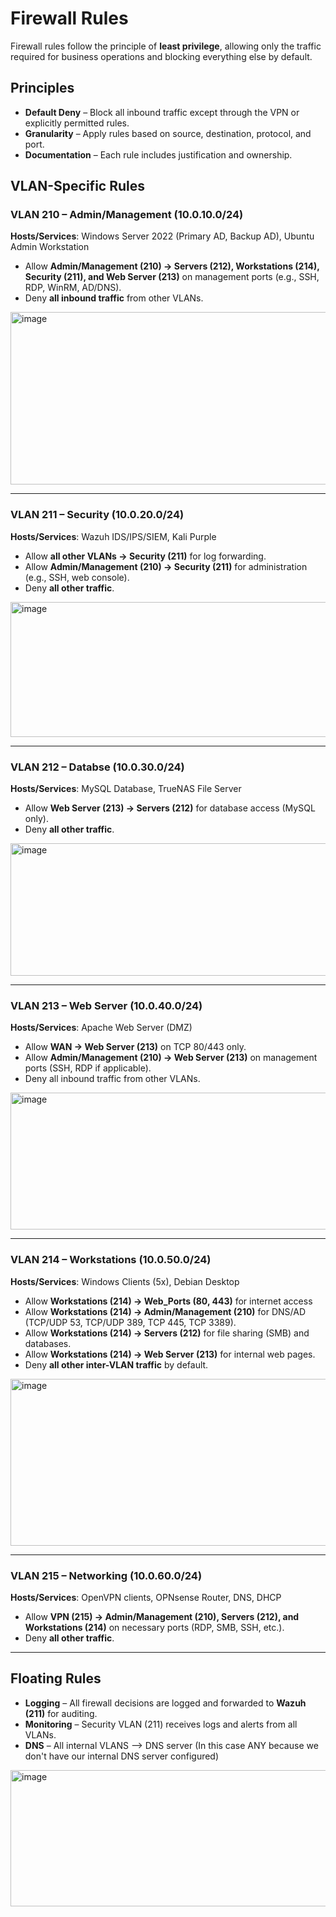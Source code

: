 # Firewall Rules

Firewall rules follow the principle of **least privilege**, allowing only the traffic required for business operations and blocking everything else by default.

## Principles
- **Default Deny** – Block all inbound traffic except through the VPN or explicitly permitted rules.  
- **Granularity** – Apply rules based on source, destination, protocol, and port.  
- **Documentation** – Each rule includes justification and ownership.  

## VLAN-Specific Rules

### VLAN 210 – Admin/Management (10.0.10.0/24)
**Hosts/Services**: Windows Server 2022 (Primary AD, Backup AD), Ubuntu Admin Workstation  
- Allow **Admin/Management (210) → Servers (212), Workstations (214), Security (211), and Web Server (213)** on management ports (e.g., SSH, RDP, WinRM, AD/DNS).  
- Deny **all inbound traffic** from other VLANs.
<img width="512" height="276" alt="image" src="https://github.com/user-attachments/assets/1bf37786-f48f-4a2a-9b89-e797613ab6dc" />


---

### VLAN 211 – Security (10.0.20.0/24)
**Hosts/Services**: Wazuh IDS/IPS/SIEM, Kali Purple  
- Allow **all other VLANs → Security (211)** for log forwarding.  
- Allow **Admin/Management (210) → Security (211)** for administration (e.g., SSH, web console).  
- Deny **all other traffic**.
<img width="518" height="216" alt="image" src="https://github.com/user-attachments/assets/2ac7544d-bf2d-4c7d-b6d4-5b61aa8f6908" />


---

### VLAN 212 – Databse (10.0.30.0/24)
**Hosts/Services**: MySQL Database, TrueNAS File Server   
- Allow **Web Server (213) → Servers (212)** for database access (MySQL only).  
- Deny **all other traffic**.
<img width="515" height="212" alt="image" src="https://github.com/user-attachments/assets/2e985843-347d-4012-8e68-89f41400fd9e" />


---

### VLAN 213 – Web Server (10.0.40.0/24)
**Hosts/Services**: Apache Web Server (DMZ)  
- Allow **WAN → Web Server (213)** on TCP 80/443 only.  
- Allow **Admin/Management (210) → Web Server (213)** on management ports (SSH, RDP if applicable).  
- Deny all inbound traffic from other VLANs.
<img width="514" height="219" alt="image" src="https://github.com/user-attachments/assets/5048aa93-7cc7-403c-b0b1-651edc105a86" />


---

### VLAN 214 – Workstations (10.0.50.0/24)
**Hosts/Services**: Windows Clients (5x), Debian Desktop  
- Allow **Workstations (214) → Web_Ports (80, 443)** for internet access
- Allow **Workstations (214) → Admin/Management (210)** for DNS/AD (TCP/UDP 53, TCP/UDP 389, TCP 445, TCP 3389).  
- Allow **Workstations (214) → Servers (212)** for file sharing (SMB) and databases.  
- Allow **Workstations (214) → Web Server (213)** for internal web pages.  
- Deny **all other inter-VLAN traffic** by default.
<img width="518" height="267" alt="image" src="https://github.com/user-attachments/assets/4018ad60-56c5-4aee-9a04-3eeef7f2edfc" />


---

### VLAN 215 – Networking (10.0.60.0/24)
**Hosts/Services**: OpenVPN clients, OPNsense Router, DNS, DHCP  
- Allow **VPN (215) → Admin/Management (210), Servers (212), and Workstations (214)** on necessary ports (RDP, SMB, SSH, etc.).  
- Deny **all other traffic**.  

---

## Floating Rules 
- **Logging** – All firewall decisions are logged and forwarded to **Wazuh (211)** for auditing.  
- **Monitoring** – Security VLAN (211) receives logs and alerts from all VLANs.
- **DNS** – All internal VLANS --> DNS server (In this case ANY because we don't have our internal DNS server configured)
<img width="521" height="218" alt="image" src="https://github.com/user-attachments/assets/2e9ee374-7ca5-43d2-b39e-cd884b685bec" />
